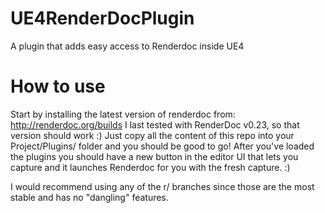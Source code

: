 UE4RenderDocPlugin
==================

A plugin that adds easy access to Renderdoc inside UE4

How to use
==================
Start by installing the latest version of renderdoc from: http://renderdoc.org/builds
I last tested with RenderDoc v0.23, so that version should work :)
Just copy all the content of this repo into your Project/Plugins/ folder and you should be good to go!
After you've loaded the plugins you should have a new button in the editor UI that lets you capture and it launches Renderdoc for you with the fresh capture. :)

I would recommend using any of the r/ branches since those are the most stable and has no "dangling" features.
